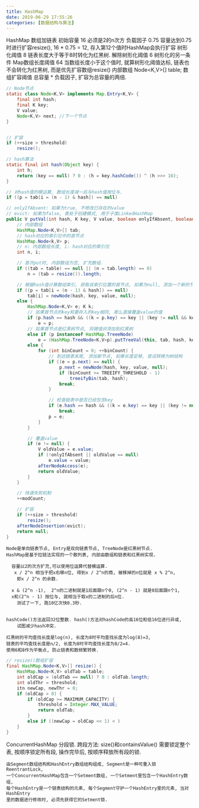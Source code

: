 ```yaml
---
title: HashMap
date: 2019-06-29 17:55:26
categories: [数据结构与算法]
---
```


HashMap
   数组加链表
     初始容量 16            必须是2的n次方
     负载因子 0.75          容量达到0.75时进行扩容resize(), 16 * 0.75 = 12, 存入第12个值时HashMap会执行扩容
     树形化阈值 8           链表长度大于等于8时转化为红黑树.
     解除树形化阈值 6
     树形化的另一条件 Map数组长度阈值 64    当数组长度小于这个值时, 就算树形化阈值达标, 链表也不会转化为红黑树, 而是优先扩容数组resize()
     内部数组 Node<K,V>[] table;
     数组扩容阈值  总容量 * 负载因子,  扩容为总容量的两倍.

```java
// Node节点
static class Node<K,V> implements Map.Entry<K,V> {
    final int hash;
    final K key;
    V value;
    Node<K,V> next; //下一个节点
}


// 扩容
if (++size > threshold)
    resize();

// hash算法
static final int hash(Object key) {
    int h;
    return (key == null) ? 0 : (h = key.hashCode()) ^ (h >>> 16);
}

// 对hash值的模运算, 数组长度减一后与hash值按位与.
if ((p = tab[i = (n - 1) & hash]) == null)

// onlyIfAbsent: 如果为true, 不修改已存在的value
// evict: 如果为false, 表处于创建模式, 用于子类LinkedHashMap
public V putVal(int hash, K key, V value, boolean onlyIfAbsent, boolean evict) {
    // 内部数组
    HashMap.Node<K,V>[] tab;
    // hash对应的索引位中的首节点
    HashMap.Node<k,V> p;
    // n: 内部数组长度, i: hash对应的索引位
    int n, i;

    // 首次put时, 内部数组为空, 扩充数组.
    if ((tab = table) == null || (n = tab.length) == 0)
        n = (tab = resize()).length;

    // 根据hash值计算数组索引, 获取该索引位置的首节点, 如果为null, 添加一个新的节点
    if ((p = tab[i = (n - 1) & hash]) == null) 
        tab[i] = newNode(hash, key, value, null);
    else {
        HashMap.Node<K,V> e; K k;
        // 如果首节点的key和要存入的key相同, 那么直接覆盖value的值
        if (p.hash == hash && ((k = p.key) == key || (key != null && key.equals(k))))
            e = p;
        // 如果首节点是红黑树节点, 将键值对添加到红黑树
        else if (p instanceof HashMap.TreeeNode) 
            e = (HashMap.TreeNode<K,V>p).putTreeVal(this, tab, hash, key, value);
        else {
            for (int binCount = 0; ++binCount) {
                // 到达链表末尾, 添加新节点, 如果长度足够, 尝试转换为树结构
                if ((e = p.next) == null) {
                    p.next = newNode(hash, key, value, null);
                    if (binCount >= TREEIFY_THRESHOLD - 1)
                        treeifyBin(tab, hash);
                    break;
                }

                // 检查链表中是否已经包含key
                if (e.hash == hash && ((k = e.key) == key || (key != null && key.equals(k))))
                    break;
                p = e;
            }
        }

        // 覆盖value
        if (e != null) {
            V oldValue = e.value;
            if (!onlyIfAbsent || oldValue == null) 
                e.value = value;
            afterNodeAccess(e);
            return oldValue;
        }
    }

    // 快速失败机制
    ++modCount;

    // 扩容
    if (++size > threshold) 
        resize();
    afterNodeInsertion(evict);
    return null;
}


```
    Node是单向链表节点, Entry是双向链表节点, TreeNode是红黑树节点.
    HashMap是基于拉链法实现的一个散列表, 内部由数组和链表和红黑树实现.

      容量以2的次方扩充,可以使用位运算代替模运算.
       x / 2^n 相当于把x右移n位, 得到x / 2^n的商, 被移掉的n位就是 x % 2^n,
        即x / 2^n 的余数.

      x & (2^n -1),  2^n的二进制就是1后面跟n个0, (2^n - 1) 就是0后面跟n个1,
      x和(2^n - 1) 按位与, 就相当于取x的二进制的后n位.
        测试了一下, 跑10亿次快0.3秒.


    hashCode()方法返回32位整数. hash()方法对hashCode的高16位和低16位进行异或,
        试图减少hash冲突.

    红黑树的平均查找长度是log(n), 长度为8时平均查找长度为log(8)=3, 
    链表的平均查找长度是n/2, 长度为8时平均查找长度为8/2=4.
    使用6和8作为平衡点, 防止链表和数频繁转换.

```java
// resize()数组扩容
final HashMap.Node<K,V>[] resize() {
    HashMap.Node<K,V> oldTab = table;
    int oldCap = (oldTab == null) ? 0 : oldTab.length;
    int oldThr = threshold;
    itn newCap, newThr = 0;
    if (oldCap > 0) {
        if (oldCap >= MAXIMUM_CAPACITY) {
            threshold = Integer.MAX_VALUE;
            return oldTab;
        }
        else if ((newCap = oldCap << 1) < )
    }
}
```
   
ConcurrentHashMap
    分段锁.
    跨段方法: size()和containsValue()
        需要锁定整个表, 按顺序锁定所有段, 操作完毕后, 按顺序释放所有段的锁.

    由Segment数组结构和HashEntry数组结构组成, Segment是一种可重入锁ReentrantLock,
    一个ConcurrentHashMap包含一个Setment数组, 一个Setment里包含一个HashEntry数组,
    每个HashEntry是一个链表结构的元素, 每个Segment守护一个HashEntry里的元素, 当对HashEntry
    里的数据进行修改时, 必须先获得它的Setment锁.
